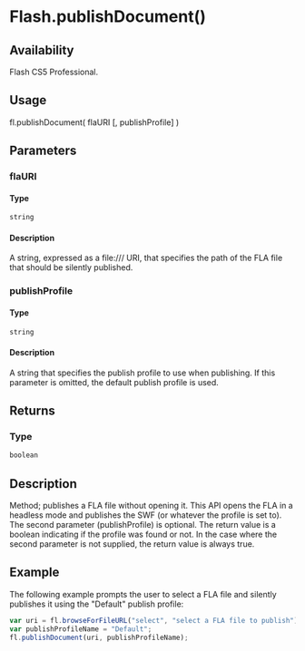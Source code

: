 # Flash.publishDocument()

## Availability

Flash CS5 Professional.

## Usage

fl.publishDocument( flaURI [, publishProfile] )

## Parameters

### **flaURI**

#### Type

```typescript
string
```

#### Description

A string, expressed as a file:/// URI, that specifies the path of the FLA file that should be silently published.

### **publishProfile**

#### Type

```typescript
string
```

#### Description

A string that specifies the publish profile to use when publishing. If this parameter is omitted, the default publish profile is used.

## Returns

### Type

```typescript
boolean
```

## Description

Method; publishes a FLA file without opening it. This API opens the FLA in a headless mode and publishes the SWF (or whatever the profile is set to). The second parameter (publishProfile) is optional. The return value is a boolean indicating if the profile was found or not. In the case where the second parameter is not supplied, the return value is always true.

## Example

The following example prompts the user to select a FLA file and silently publishes it using the "Default" publish profile:

```javascript
var uri = fl.browseForFileURL("select", "select a FLA file to publish");
var publishProfileName = "Default";
fl.publishDocument(uri, publishProfileName);
```
